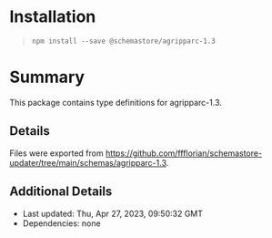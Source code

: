 # Installation
> `npm install --save @schemastore/agripparc-1.3`

# Summary
This package contains type definitions for agripparc-1.3.

## Details
Files were exported from https://github.com/ffflorian/schemastore-updater/tree/main/schemas/agripparc-1.3.

## Additional Details
* Last updated: Thu, Apr 27, 2023, 09:50:32 GMT
* Dependencies: none
